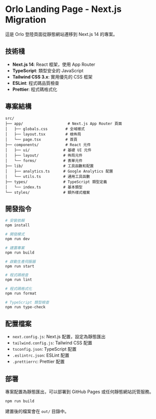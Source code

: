 # Orlo Landing Page - Next.js Migration

這是 Orlo 登陸頁面從靜態網站遷移到 Next.js 14 的專案。

## 技術棧

- **Next.js 14**: React 框架，使用 App Router
- **TypeScript**: 類型安全的 JavaScript
- **Tailwind CSS 3.x**: 實用優先的 CSS 框架
- **ESLint**: 程式碼品質檢查
- **Prettier**: 程式碼格式化

## 專案結構

```
src/
├── app/                    # Next.js App Router 頁面
│   ├── globals.css        # 全域樣式
│   ├── layout.tsx         # 根佈局
│   └── page.tsx           # 首頁
├── components/            # React 元件
│   ├── ui/               # 基礎 UI 元件
│   ├── layout/           # 佈局元件
│   └── forms/            # 表單元件
├── lib/                  # 工具函數和配置
│   ├── analytics.ts      # Google Analytics 配置
│   └── utils.ts          # 通用工具函數
├── types/                # TypeScript 類型定義
│   └── index.ts          # 基本類型
└── styles/               # 額外樣式檔案
```

## 開發指令

```bash
# 安裝依賴
npm install

# 開發模式
npm run dev

# 建置專案
npm run build

# 啟動生產伺服器
npm run start

# 程式碼檢查
npm run lint

# 程式碼格式化
npm run format

# TypeScript 類型檢查
npm run type-check
```

## 配置檔案

- `next.config.js`: Next.js 配置，設定為靜態匯出
- `tailwind.config.js`: Tailwind CSS 配置
- `tsconfig.json`: TypeScript 配置
- `.eslintrc.json`: ESLint 配置
- `.prettierrc`: Prettier 配置

## 部署

專案配置為靜態匯出，可以部署到 GitHub Pages 或任何靜態網站託管服務。

```bash
npm run build
```

建置後的檔案會在 `out/` 目錄中。